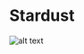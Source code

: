 # Stardust
![alt text]((https://raw.githubusercontent.com/Falsedeer/Stardust/main/Picture/banner.png))
